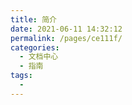 ```yaml
---
title: 简介
date: 2021-06-11 14:32:12
permalink: /pages/ce111f/
categories:
  - 文档中心
  - 指南
tags:
  - 
---
```

